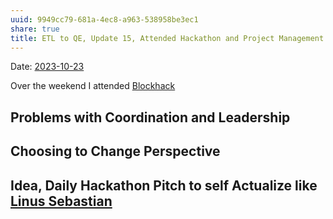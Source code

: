 ```yaml
---
uuid: 9949cc79-681a-4ec8-a963-538958be3ec1
share: true
title: ETL to QE, Update 15, Attended Hackathon and Project Management
---
```

Date: [2023-10-23](/undefined)

Over the weekend I attended [Blockhack](/d19fd243-11ec-4e85-b653-52a9b4607d9f)
## Problems with Coordination and Leadership
## Choosing to Change Perspective

## Idea, Daily Hackathon Pitch to self Actualize like [Linus Sebastian](/undefined)